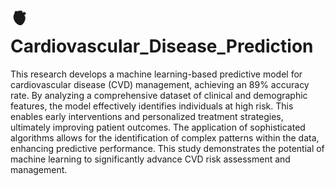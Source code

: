 # 🫀 Cardiovascular_Disease_Prediction

This research develops a machine learning-based predictive model for cardiovascular disease (CVD) management, achieving an 89% accuracy rate. By analyzing a comprehensive dataset of clinical and demographic features, the model effectively identifies individuals at high risk. This enables early interventions and personalized treatment strategies, ultimately improving patient outcomes. The application of sophisticated algorithms allows for the identification of complex patterns within the data, enhancing predictive performance. This study demonstrates the potential of machine learning to significantly advance CVD risk assessment and management.
